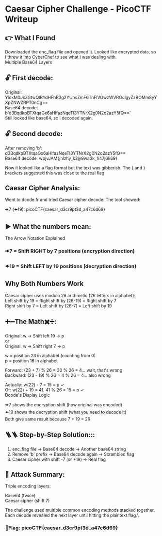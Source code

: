 # Caesar Cipher Challenge - PicoCTF Writeup

## 👉 What I Found
Downloaded the enc_flag file and opened it. Looked like encrypted data, so I threw it into CyberChef to see what I was dealing with.\
Multiple Base64 Layers

## 🔓 First decode:
Original: YidkM0JxZGtwQlRYdHFhR3g2YUhsZmF6TnFlVGwzWVROclgyZzBOMm8yYXpZNWZRPT0nCg==\
Base64 decode: b'd3BqdkpBTXtqaGx6aHlfazNqeTl3YTNrX2g0N2o2azY5fQ=='\
Still looked like base64, so I decoded again.

## 🔓 Second decode:
After removing 'b': d3BqdkpBTXtqaGx6aHlfazNqeTl3YTNrX2g0N2o2azY5fQ==\
Base64 decode: wpjvJAM{jhlzhy_k3jy9wa3k_h47j6k69}

Now it looked like a flag format but the text was gibberish. The { and } brackets suggested this was close to the real flag

## Caesar Cipher Analysis:
Went to dcode.fr and tried Caesar cipher decode. The tool showed:

🠞7 (🠜19): picoCTF{caesar_d3cr9pt3d_a47c6d69}


## ▶️ What the numbers mean:
The Arrow Notation Explained

### 🠞7 = Shift RIGHT by 7 positions (encryption direction)
### 🠜19 = Shift LEFT by 19 positions (decryption direction)

## Why Both Numbers Work
Caesar cipher uses modulo 26 arithmetic (26 letters in alphabet):\
Left shift by 19 = Right shift by (26-19) = Right shift by 7\
Right shift by 7 = Left shift by (26-7) = Left shift by 19

## ➕➖The Math✖️➗:
Original: w → Shift left 19 → p\
or\
Original: w → Shift right 7 → p

w = position 23 in alphabet (counting from 0)\
p = position 16 in alphabet

Forward: (23 + 7) % 26 = 30 % 26 = 4... wait, that's wrong\
Backward: (23 - 19) % 26 = 4 % 26 = 4... also wrong

Actually: w(22) - 7 = 15 = p ✓\
Or: w(22) + 19 = 41, 41 % 26 = 15 = p ✓\
Dcode's Display Logic

🠞7 shows the encryption shift (how original was encoded)\
🠜19 shows the decryption shift (what you need to decode it)\
Both give same result because 7 + 19 = 26

## 🪜🪜 Step-by-Step Solution:::
1. enc_flag file → Base64 decode → Another base64 string
2. Remove 'b' prefix → Base64 decode again → Scrambled flag  
3. Caesar cipher with shift -7 (or +19) → Real flag

## 🚀 Attack Summary:
Triple encoding layers:

Base64 (twice)\
Caesar cipher (shift 7)

The challenge used multiple common encoding methods stacked together. Each decode revealed the next layer until hitting the plaintext flag.\
### 🚩Flag: picoCTF{caesar_d3cr9pt3d_a47c6d69}
